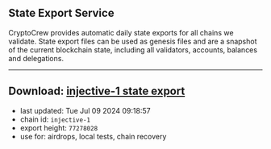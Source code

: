 ## State Export Service
CryptoCrew provides automatic daily state exports for all chains we validate. State export files can be used as genesis files and are a snapshot of the current blockchain state, including all validators, accounts, balances and delegations.

---
**Download: [injective-1 state export](https://dl-eu2.ccvalidators.com/SERVICE/injective/injective-1_export_77278028.json)**
---

- last updated: Tue Jul 09 2024 09:18:57
- chain id: `injective-1`
- export height: `77278028`
- use for: airdrops, local tests, chain recovery
